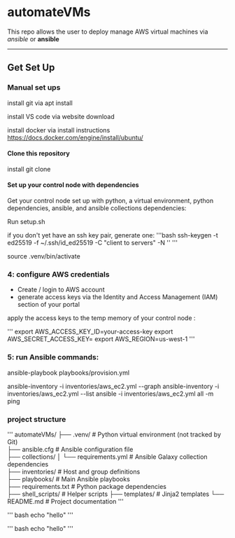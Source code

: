 # automateVMs

This repo allows the user to deploy manage AWS virtual machines via *ansible* or **ansible** 

---

## Get Set Up

### Manual set ups

install git via apt install  

install VS code via website download  

install docker via install instructions  
https://docs.docker.com/engine/install/ubuntu/  


#### Clone this repository

install git
clone

#### Set up your control node with dependencies

Get your control node set up with python, a virtual environment, python dependencies, ansible, and ansible collections dependencies:

Run setup.sh

if you don't yet have an ssh key pair, generate one:
'''bash
ssh-keygen -t ed25519 -f ~/.ssh/id_ed25519 -C "client to servers" -N ''
'''

source .venv/bin/activate


### 4: configure AWS credentials

- Create / login to AWS account
- generate access keys via the Identity and Access Management (IAM) section of your portal


apply the access keys to the temp memory of your control node :

'''
export AWS_ACCESS_KEY_ID=your-access-key
export AWS_SECRET_ACCESS_KEY=<your-secret-key>
export AWS_REGION=us-west-1
'''

### 5: run Ansible commands:

ansible-playbook playbooks/provision.yml  

ansible-inventory -i inventories/aws_ec2.yml --graph
ansible-inventory -i inventories/aws_ec2.yml --list
ansible -i inventories/aws_ec2.yml all -m ping


### project structure

'''
automateVMs/
├── .venv/                      # Python virtual environment (not tracked by Git)  
├── ansible.cfg                 # Ansible configuration file  
├── collections/
│   └── requirements.yml        # Ansible Galaxy collection dependencies  
├── inventories/                # Host and group definitions  
├── playbooks/                  # Main Ansible playbooks  
├── requirements.txt            # Python package dependencies  
├── shell_scripts/              # Helper scripts
├── templates/                  # Jinja2 templates
└── README.md                   # Project documentation
'''


'''
 bash
 echo "hello"
 '''

'''
bash
echo "hello"
'''